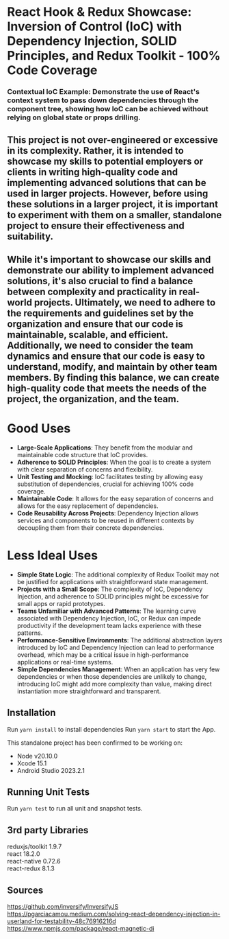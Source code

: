 # React Hook & Redux Showcase: Inversion of Control (IoC) with Dependency Injection, SOLID Principles, and Redux Toolkit - 100% Code Coverage

### **Contextual IoC Example:** Demonstrate the use of React's context system to pass down dependencies through the component tree, showing how IoC can be achieved without relying on global state or props drilling.

## This project is not over-engineered or excessive in its complexity. Rather, it is intended to showcase my skills to potential employers or clients in writing high-quality code and implementing advanced solutions that can be used in larger projects. However, before using these solutions in a larger project, it is important to experiment with them on a smaller, standalone project to ensure their effectiveness and suitability.

## While it's important to showcase our skills and demonstrate our ability to implement advanced solutions, it's also crucial to find a balance between complexity and practicality in real-world projects. Ultimately, we need to adhere to the requirements and guidelines set by the organization and ensure that our code is maintainable, scalable, and efficient. Additionally, we need to consider the team dynamics and ensure that our code is easy to understand, modify, and maintain by other team members. By finding this balance, we can create high-quality code that meets the needs of the project, the organization, and the team.

# Good Uses

- **Large-Scale Applications**: They benefit from the modular and maintainable code structure that IoC provides.
- **Adherence to SOLID Principles**: When the goal is to create a system with clear separation of concerns and flexibility.
- **Unit Testing and Mocking**: IoC facilitates testing by allowing easy substitution of dependencies, crucial for achieving 100% code coverage.
- **Maintainable Code**: It allows for the easy separation of concerns and allows for the easy replacement of dependencies.
- **Code Reusability Across Projects**: Dependency Injection allows services and components to be reused in different contexts by decoupling them from their concrete dependencies.

# Less Ideal Uses

- **Simple State Logic**: The additional complexity of Redux Toolkit may not be justified for applications with straightforward state management.
- **Projects with a Small Scope**: The complexity of IoC, Dependency Injection, and adherence to SOLID principles might be excessive for small apps or rapid prototypes.
- **Teams Unfamiliar with Advanced Patterns**: The learning curve associated with Dependency Injection, IoC, or Redux can impede productivity if the development team lacks experience with these patterns.
- **Performance-Sensitive Environments**: The additional abstraction layers introduced by IoC and Dependency Injection can lead to performance overhead, which may be a critical issue in high-performance applications or real-time systems.
- **Simple Dependencies Management**: When an application has very few dependencies or when those dependencies are unlikely to change, introducing IoC might add more complexity than value, making direct instantiation more straightforward and transparent.

## Installation

Run `yarn install` to install dependencies
Run `yarn start` to start the App.

This standalone project has been confirmed to be working on:

- Node v20.10.0 
- Xcode 15.1
- Android Studio 2023.2.1

## Running Unit Tests

Run `yarn test` to run all unit and snapshot tests.

## 3rd party Libraries
reduxjs/toolkit 1.9.7  
react 18.2.0  
react-native 0.72.6  
react-redux 8.1.3  
  

## Sources
https://github.com/inversify/InversifyJS   
https://pgarciacamou.medium.com/solving-react-dependency-injection-in-userland-for-testability-48c76916216d  
https://www.npmjs.com/package/react-magnetic-di 
